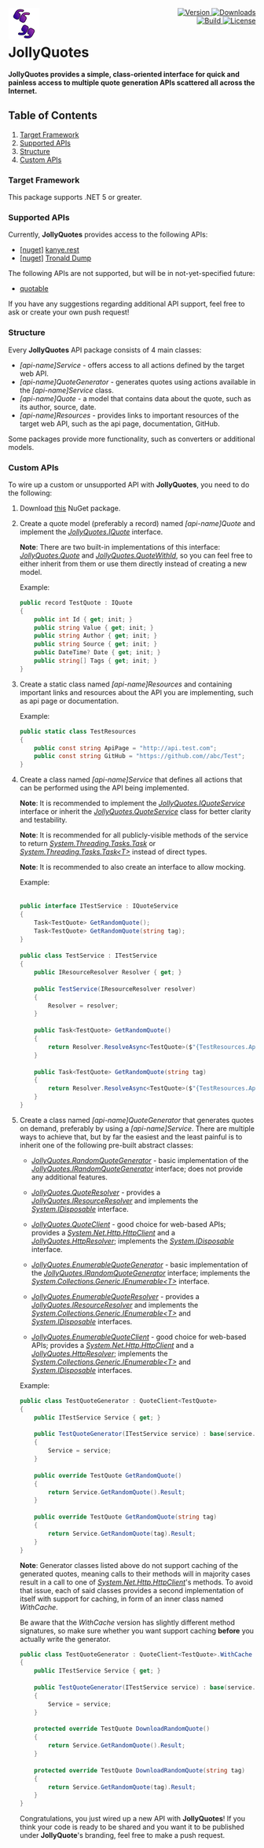 <img align="left" src="img/logo-64.png" alt="JollyQuotes logo"/>

<div align="right">
	<a href="https://www.nuget.org/packages/JollyQuotes">
		<img src="https://img.shields.io/nuget/v/JollyQuotes?color=seagreen&style=flat-square" alt="Version"/>
	</a>
	<a href="https://www.nuget.org/packages/JollyQuotes">
		<img src="https://img.shields.io/nuget/dt/JollyQuotes?color=blue&style=flat-square" alt="Downloads"/>
	</a> <br />
	<a href="https://github.com/piotrstenke/JollyQuotes/actions">
		<img src="https://img.shields.io/github/workflow/status/piotrstenke/JollyQuotes/.NET?style=flat-square" alt="Build"/>
	</a>
	<a href="https://github.com//piotrstenke/JollyQuotes/blob/master/LICENSE.md">
		<img src="https://img.shields.io/github/license/piotrstenke/JollyQuotes?color=orange&style=flat-square" alt="License"/>
	</a>
</div>

# JollyQuotes

**JollyQuotes provides a simple, class-oriented interface for quick and painless access to multiple quote generation APIs scattered all across the Internet.**

## Table of Contents

1. [Target Framework](#target-framework)
2. [Supported APIs](#supported-apis)
3. [Structure](#structure)
4. [Custom APIs](#custom-apis)

### Target Framework

This package supports .NET 5 or greater.

### Supported APIs

Currently, **JollyQuotes** provides access to the following APIs:

 - [[nuget]](https://www.nuget.org/packages/JollyQuotes.KanyeRest) [kanye.rest](https://kanye.rest/)
 - [[nuget]](https://www.nuget.org/packages/JollyQuotes.TronaldDump) [Tronald Dump](https://www.tronalddump.io/)

The following APIs are not supported, but will be in not-yet-specified future:

 - [quotable](https://github.com/lukePeavey/quotable)

If you have any suggestions regarding additional API support, feel free to ask or create your own push request!

### Structure

Every **JollyQuotes** API package consists of 4 main classes:

- *[api-name]Service* - offers access to all actions defined by the target web API.
- *[api-name]QuoteGenerator* - generates quotes using actions available in the *[api-name]Service* class.
- *[api-name]Quote* - a model that contains data about the quote, such as its author, source, date.
- *[api-name]Resources* - provides links to important resources of the target web API, such as the api page, documentation, GitHub.

Some packages provide more functionality, such as converters or additional models.

### Custom APIs

To wire up a custom or unsupported API with **JollyQuotes**, you need to do the following:

 1. Download [this](https://www.nuget.org/packages/JollyQuotes) NuGet package.

 2. Create a quote model (preferably a record) named *[api-name]Quote* and implement the [*JollyQuotes.IQuote*](src/JollyQuotes.Core/_intf/IQuote.cs) interface. 

	**Note**: There are two built-in implementations of this interface: [*JollyQuotes.Quote*](src/JollyQuotes.Core/Quote.cs) and [*JollyQuotes.QuoteWithId*](src/JollyQuotes.Core/QuoteWithId.cs), so you can feel free to either inherit from them or use them directly instead of creating a new model.

	Example:

	```csharp
	public record TestQuote : IQuote
	{
		public int Id { get; init; }
		public string Value { get; init; }
		public string Author { get; init; }
		public string Source { get; init; }
		public DateTime? Date { get; init; }
		public string[] Tags { get; init; }
	}
	```

 3. Create a static class named *[api-name]Resources* and containing important links and resources about the API you are implementing, such as api page or documentation.

	Example:
	
	```csharp
	public static class TestResources
	{
		public const string ApiPage = "http://api.test.com";
		public const string GitHub = "https://github.com//abc/Test";
	}
	```

 4. Create a class named *[api-name]Service* that defines all actions that can be performed using the API being implemented.

	**Note**: It is recommended to implement the [*JollyQuotes.IQuoteService*](src/JollyQuotes.Core/_intf/IQuoteService.cs) interface or inherit the [*JollyQuotes.QuoteService*](src/JollyQuotes.Core/QuoteService.cs) class for better clarity and testability.

	**Note**: It is recommended for all publicly-visible methods of the service to return [*System.Threading.Tasks.Task*](https://docs.microsoft.com/en-us/dotnet/api/system.threading.tasks.task?view=net-6.0) or [*System.Threading.Tasks.Task\<T\>*](https://docs.microsoft.com/en-us/dotnet/api/system.threading.tasks.task-1?view=net-6.0) instead of direct types.

	**Note**: It is recommended to also create an interface to allow mocking.

	Example:
	
	```csharp

	public interface ITestService : IQuoteService
	{
		Task<TestQuote> GetRandomQuote();
		Task<TestQuote> GetRandomQuote(string tag);
	}
	
	public class TestService : ITestService
	{
		public IResourceResolver Resolver { get; }

		public TestService(IResourceResolver resolver)
		{
			Resolver = resolver;
		}

		public Task<TestQuote> GetRandomQuote()
		{
			return Resolver.ResolveAsync<TestQuote>($"{TestResources.ApiPage}/randomQuote");
		}

		public Task<TestQuote> GetRandomQuote(string tag)
		{
			return Resolver.ResolveAsync<TestQuote>($"{TestResources.ApiPage}/randomQuote/{tag}");
		}
	}
	```

 5. Create a class named *[api-name]QuoteGenerator* that generates quotes on demand, preferably by using a *[api-name]Service*. There are multiple ways to achieve that, but by far the easiest and the least painful is to inherit one of the following pre-built abstract classes:

	- [*JollyQuotes.RandomQuoteGenerator*](src/JollyQuotes.Core/RandomQuoteGenerator.cs) - basic implementation of the [*JollyQuotes.IRandomQuoteGenerator*](src/JollyQuotes.Core/_intf/IRandomQuoteGenerator.cs) interface; does not provide any additional features.

	- [*JollyQuotes.QuoteResolver*](src/JollyQuotes.Core/QuoteResolver.cs) - provides a [*JollyQuotes.IResourceResolver*](src/JollyQuotes.Core/_intf/IResourceResolver.cs) and implements the [*System.IDisposable*](https://docs.microsoft.com/en-us/dotnet/api/system.idisposable?view=net-6.0) interface.

	- [*JollyQuotes.QuoteClient*](src/JollyQuotes.Core/QuoteClient.cs) - good choice for web-based APIs; provides a [*System.Net.Http.HttpClient*](https://docs.microsoft.com/en-us/dotnet/api/system.net.http.httpclient?view=net-6.0) and a [*JollyQuotes.HttpResolver*](src/JollyQuotes.Core/HttpResolver.cs); implements the [*System.IDisposable*](https://docs.microsoft.com/en-us/dotnet/api/system.idisposable?view=net-6.0) interface.

	- [*JollyQuotes.EnumerableQuoteGenerator*](src/JollyQuotes.Core/EnumerableQuoteGenerator.cs)  - basic implementation of the [*JollyQuotes.IRandomQuoteGenerator*](src/JollyQuotes.Core/_intf/IRandomQuoteGenerator.cs) interface; implements the [*System.Collections.Generic.IEnumerable\<T\>*](https://docs.microsoft.com/en-us/dotnet/api/system.collections.generic.ienumerable-1?view=net-6.0) interface.

	- [*JollyQuotes.EnumerableQuoteResolver*](src/JollyQuotes.Core/EnumerableQuoteResolver.cs) - provides a [*JollyQuotes.IResourceResolver*](src/JollyQuotes.Core/_intf/IResourceResolver.cs) and implements the [*System.Collections.Generic.IEnumerable\<T\>*](https://docs.microsoft.com/en-us/dotnet/api/system.collections.generic.ienumerable-1?view=net-6.0) and [*System.IDisposable*](https://docs.microsoft.com/en-us/dotnet/api/system.idisposable?view=net-6.0) interfaces.

	- [*JollyQuotes.EnumerableQuoteClient*](src/JollyQuotes.Core/EnumerableQuoteClient.cs) - good choice for web-based APIs; provides a [*System.Net.Http.HttpClient*](https://docs.microsoft.com/en-us/dotnet/api/system.net.http.httpclient?view=net-6.0) and a [*JollyQuotes.HttpResolver*](src/JollyQuotes.Core/HttpResolver.cs); implements the [*System.Collections.Generic.IEnumerable\<T\>*](https://docs.microsoft.com/en-us/dotnet/api/system.collections.generic.ienumerable-1?view=net-6.0) and [*System.IDisposable*](https://docs.microsoft.com/en-us/dotnet/api/system.idisposable?view=net-6.0) interfaces. 

	Example:

	```csharp
	public class TestQuoteGenerator : QuoteClient<TestQuote>
	{
		public ITestService Service { get; }

		public TestQuoteGenerator(ITestService service) : base(service.Resolver)
		{
			Service = service;
		}

		public override TestQuote GetRandomQuote()
		{
			return Service.GetRandomQuote().Result;
		}

		public override TestQuote GetRandomQuote(string tag)
		{
			return Service.GetRandomQuote(tag).Result;
		}
	}
	```

	**Note**: Generator classes listed above do not support caching of the generated quotes, meaning calls to their methods will in majority cases result in a call to one of [*System.Net.Http.HttpClient*](https://docs.microsoft.com/en-us/dotnet/api/system.net.http.httpclient?view=net-6.0)'s methods. To avoid that issue, each of said classes provides a second implementation of itself with support for caching, in form of an inner class named *WithCache*.

	Be aware that the *WithCache* version has slightly different method signatures, so make sure whether you want support caching **before** you actually write the generator.

	```csharp
	public class TestQuoteGenerator : QuoteClient<TestQuote>.WithCache
	{
		public ITestService Service { get; }

		public TestQuoteGenerator(ITestService service) : base(service.Resolver)
		{
			Service = service;
		}

		protected override TestQuote DownloadRandomQuote()
		{
			return Service.GetRandomQuote().Result;
		}

		protected override TestQuote DownloadRandomQuote(string tag)
		{
			return Service.GetRandomQuote(tag).Result;
		}
	}
	```

	Congratulations, you just wired up a new API with **JollyQuotes**! If you think your code is ready to be shared and you want it to be published under **JollyQuote**'s branding, feel free to make a push request.
